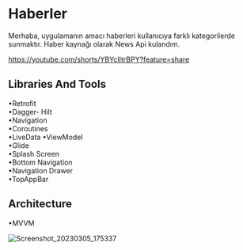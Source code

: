 # Haberler
Merhaba, uygulamanın amacı haberleri kullanıcıya farklı kategorilerde sunmaktır. Haber kaynağı olarak News Api kulandım.

https://youtube.com/shorts/YBYclItrBPY?feature=share

Libraries And Tools
----------------------------------------------------------------------------------------------------------------------------------------------------------------------
•Retrofit                                                                                                                                                                 
•Dagger- Hilt                                                                                                                                                             
•Navigation                                                                                                                                                               
•Coroutines                                                                                                                                                               
•LiveData
•ViewModel                                                                                                                                                               
•Glide                                                                                                                                                                   
•Splash Screen                                                                                                                                                           
•Bottom Navigation                                                                                                                                                       
•Navigation Drawer                                                                                                                                                       
•TopAppBar                                                                                                                                                               

Architecture
-----------------------------------------------------------------------------------------------------------------------------------------------------------------------
•MVVM

![Screenshot_20230305_175337](https://user-images.githubusercontent.com/112124373/233770481-ab640ab1-db9e-49c1-a87a-29ddab542efb.png)
